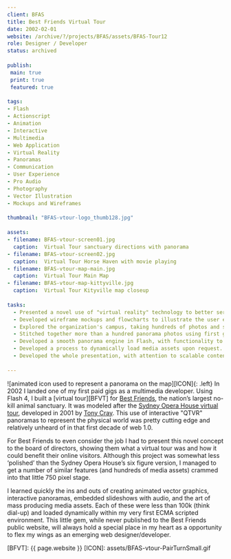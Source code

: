 ```yaml
---
client: BFAS  
title: Best Friends Virtual Tour  
date: 2002-02-01  
website: /archive/?/projects/BFAS/assets/BFAS-Tour12
role: Designer / Developer  
status: archived

publish: 
 main: true 
 print: true
 featured: true

tags:
- Flash
- Actionscript
- Animation
- Interactive
- Multimedia
- Web Application
- Virtual Reality
- Panoramas
- Communication
- User Experience
- Pro Audio
- Photography
- Vector Illustration  
- Mockups and Wireframes

thumbnail: "BFAS-vtour-logo_thumb128.jpg"

assets:
- filename: BFAS-vtour-screen01.jpg
  caption:  Virtual Tour sanctuary directions with panorama
- filename: BFAS-vtour-screen02.jpg
  caption:  Virtual Tour Horse Haven with movie playing
- filename: BFAS-vtour-map-main.jpg
  caption:  Virtual Tour Main Map
- filename: BFAS-vtour-map-kittyville.jpg
  caption:  Virtual Tour Kityville map closeup

tasks: 
  - Presented a novel use of "virtual reality" technology to better serve the member base   of a national organization. Got the job.
  - Developed wireframe mockups and flowcharts to illustrate the user experience and   architecture of the project.
  - Explored the organization's campus, taking hundreds of photos and sound recordings to   support the project's panorama and multimedia requirements.
  - Stitched together more than a hundred panorama photos using first generation QTVR   software by Apple and lots of editing by hand.
  - Developed a smooth panorama engine in Flash, with functionality to embed links to other   media assets.
  - Developed a process to dynamically load media assets upon request.
  - Developed the whole presentation, with attention to scalable content management.

---
```


![animated icon used to represent a panorama on the map][ICON]{: .left} 
In 2002 I landed one of my first paid gigs as a multimedia developer. Using Flash 4, I built a [virtual tour][BFVT] for [Best Friends][BFAS], the nation’s largest no-kill animal sanctuary. It was modeled after the [Sydney Opera House virtual tour][SOVT], developed in 2001 by [Tony Cray](http://tonydavidcray.com/). This use of interactive "QTVR" panoramas to represent the physical world was pretty cutting edge and relatively unheard of in that first decade of web 1.0.

For Best Friends to even consider the job I had to present this novel concept to the board of directors, showing them what a virtual tour was and how it could benefit their online visitors. Although this project was somewhat less ‘polished’ than the Sydney Opera House’s six figure version, I managed to get a number of similar features (and hundreds of media assets) crammed into that little 750 pixel stage.

I learned quickly the ins and outs of creating animated vector graphics, interactive panoramas, embedded slideshows with audio, and the art of mass producing media assets. Each of these were less than 100k (think dial-up) and loaded dynamically within my very first ECMA scripted environment. This little gem, while never published to the Best Friends public website, will always hold a special place in my heart as a opportunity to flex my wings as an emerging web designer/developer.


[SOVT]: http://web.archive.org/web/20040611140203/http:/www.sydneyoperahouse.com/sections/tours/virtual_tour/vrtour2.asp
[BFAS]: http://bestfriends.org/
[BFVT]: {{ page.website }}
[ICON]: assets/BFAS-vtour-PairTurnSmall.gif

